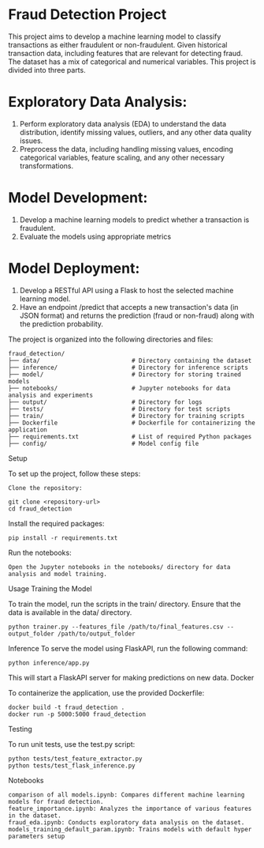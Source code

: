 Fraud Detection Project
==========================
This project aims to develop a machine learning model to classify transactions as either fraudulent or non-fraudulent.
Given historical transaction data, including features that are relevant for detecting fraud. 
The dataset has a mix of categorical and numerical variables.
This project is divided into three parts.

 Exploratory Data Analysis:
==========================
1. Perform exploratory data analysis (EDA) to understand the data distribution, identify missing values, outliers, and any other data quality issues.
2. Preprocess the data, including handling missing values, encoding categorical variables, feature scaling, and any other necessary transformations.
 
Model Development:
==========================
1. Develop a machine learning models to predict whether a transaction is fraudulent.
2. Evaluate the models using appropriate metrics
 
Model Deployment:
==========================
1. Develop a RESTful API using a Flask to host the selected machine learning model.
2. Have an endpoint /predict that accepts a new transaction's data (in JSON format) and returns the prediction (fraud or non-fraud) along with the prediction probability.

The project is organized into the following directories and files:



    fraud_detection/
    ├── data/                          # Directory containing the dataset
    ├── inference/                     # Directory for inference scripts
    ├── model/                         # Directory for storing trained models
    ├── notebooks/                     # Jupyter notebooks for data analysis and experiments
    ├── output/                        # Directory for logs
    ├── tests/                         # Directory for test scripts
    ├── train/                         # Directory for training scripts
    ├── Dockerfile                     # Dockerfile for containerizing the application
    ├── requirements.txt               # List of required Python packages
    ├── config/                        # Model config file

Setup

To set up the project, follow these steps:

    Clone the repository:

    git clone <repository-url>
    cd fraud_detection

Install the required packages:

    pip install -r requirements.txt

Run the notebooks:
    
    Open the Jupyter notebooks in the notebooks/ directory for data analysis and model training.

Usage Training the Model

To train the model, run the scripts in the train/ directory. Ensure that the data is available in the data/ directory.
    
    python trainer.py --features_file /path/to/final_features.csv --output_folder /path/to/output_folder


Inference
To serve the model using FlaskAPI, run the following command:


    python inference/app.py

This will start a FlaskAPI server for making predictions on new data.
Docker

To containerize the application, use the provided Dockerfile:

    docker build -t fraud_detection .
    docker run -p 5000:5000 fraud_detection

Testing

To run unit tests, use the test.py script:

    python tests/test_feature_extractor.py
    python tests/test_flask_inference.py

Notebooks

    comparison of all models.ipynb: Compares different machine learning models for fraud detection.
    feature_importance.ipynb: Analyzes the importance of various features in the dataset.
    fraud_eda.ipynb: Conducts exploratory data analysis on the dataset.
    models_training_default_param.ipynb: Trains models with default hyper parameters setup
